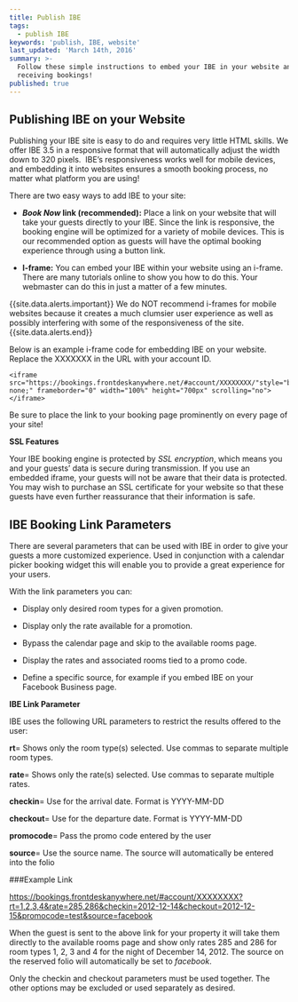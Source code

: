 ```yaml
---
title: Publish IBE
tags:
  - publish IBE
keywords: 'publish, IBE, website'
last_updated: 'March 14th, 2016'
summary: >-
  Follow these simple instructions to embed your IBE in your website and start
  receiving bookings!
published: true
---
```






## Publishing IBE on your Website

Publishing your IBE site is easy to do and requires very little HTML skills. We offer IBE 3.5 in a responsive format that will automatically adjust the width down to 320 pixels.  IBE’s responsiveness works well for mobile devices, and embedding it into websites ensures a smooth booking process, no matter what platform you are using!

There are two easy ways to add IBE to your site:

- **_Book Now_ link (recommended):** Place a link on your website that will take your guests directly to your IBE. Since the link is responsive, the booking engine will be optimized for a variety of mobile devices. This is our recommended option as guests will have the optimal booking experience through using a button link.

- **I-frame:** You can embed your IBE within your website using an i-frame. There are many tutorials online to show you how to do this. Your webmaster can do this in just a matter of a few minutes.   


{{site.data.alerts.important}} We do NOT recommend i-frames for mobile websites because it creates a much clumsier user experience as well as possibly interfering with some of the responsiveness of the site. {{site.data.alerts.end}}

Below is an example i-frame code for embedding IBE on your website. Replace the XXXXXXX in the URL with your account ID.
```
<iframe src="https://bookings.frontdeskanywhere.net/#account/XXXXXXXX/"style="border: none;" frameborder="0" width="100%" height="700px" scrolling="no"></iframe>
```

Be sure to place the link to your booking page prominently on every page of your site!

**SSL Features**  


Your IBE booking engine is protected by _SSL encryption_, which means you and your guests’ data is secure during transmission. If you use an embedded iframe, your guests will not be aware that their data is protected. You may wish to purchase an SSL certificate for your website so that these guests have even further reassurance that their information is safe.
  
  
## IBE Booking Link Parameters

There are several parameters that can be used with IBE in order to give your guests a more customized experience. Used in conjunction with a calendar picker booking widget this will enable you to provide a great experience for your users.    

With the link parameters you can:

- Display only desired room types for a given promotion.

- Display only the rate available for a promotion.

- Bypass the calendar page and skip to the available rooms page.

- Display the rates and associated rooms tied to a promo code.  

- Define a specific source, for example if you embed IBE on your Facebook Business page.
  
  
**IBE Link Parameter**

IBE uses the following URL parameters to restrict the results offered to the user:

**rt**= Shows only the room type(s) selected. Use commas to separate multiple room types.

**rate**= Shows only the rate(s) selected. Use commas to separate multiple rates.

**checkin**= Use for the arrival date. Format is YYYY-MM-DD

**checkout**= Use for the departure date. Format is YYYY-MM-DD

**promocode**= Pass the promo code entered by the user

**source**= Use the source name. The source will automatically be entered into the folio

###Example Link

https://bookings.frontdeskanywhere.net/#account/XXXXXXXX?rt=1,2,3,4&rate=285,286&checkin=2012-12-14&checkout=2012-12-15&promocode=test&source=facebook

When the guest is sent to the above link for your property it will take them directly to the available rooms page and show only rates 285 and 286 for room types 1, 2, 3 and 4 for the night of December 14, 2012. The source on the reserved folio will automatically be set to _facebook_.

Only the checkin and checkout parameters must be used together. The other options may be excluded or used separately as desired.
